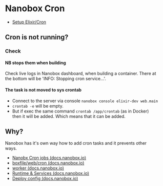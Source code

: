 # Nanobox Cron

* [Setup Elixir/Cron](../Elixir-Phoenix/Cron.md)

## Cron is not running?

### Check

#### NB stops them when building

Check live logs in Nanobox dashboard, when building a container. There at the bottom will be 'INFO: Stopping cron service...'.

#### The task is not moved to sys crontab

* Connect to the server via console `nanobox console elixir-dev web.main`
* `crontab -e` will be empty.
* But if exec the same command `crontab /app/crontab` (as in Docker) then it will be added. Which means that it can be added.

## Why?

Nanobox has it's own way how to add cron tasks and it prevents other ways.

* [Nanobx Cron jobs (docs.nanobox.io)](https://docs.nanobox.io/app-config/cron-jobs/)
* [boxfile/web/cron (docs.nanobox.io)](https://docs.nanobox.io/boxfile/web/#cron-jobs)
* [worker (docs.nanobox.io)](https://docs.nanobox.io/boxfile/worker/)
* [Runtime & Services (docs.nanobox.io)](https://docs.nanobox.io/app-config/runtime-services/)
* [Deploy config (docs.nanobox.io)](https://docs.nanobox.io/boxfile/deploy-config/)